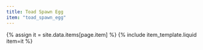 ```yaml
---
title: Toad Spawn Egg
item: "toad_spawn_egg"
---
```


{% assign it = site.data.items[page.item] %}
{% include item_template.liquid item=it %}

